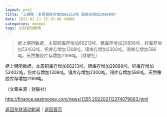```yaml
---
layout: post
title: "上期所：本周铜库存增加66213吨 铝库存增加29888吨"
date: 2022-02-11 15:15:49 +0800
categories: emnews
tags: 东财滚动新闻
---
```

> 据上期所数据，本周铜库存增加66213吨，铝库存增加29888吨，锌库存增加53402吨，铅库存增加1308吨，镍库存增加2300吨，锡库存增加586吨，天然橡胶库存增加2169吨。（财联社）

<p>据上期所数据，本周铜库存增加66213吨，铝库存增加29888吨，锌库存增加53402吨，铅库存增加1308吨，镍库存增加2300吨，锡库存增加586吨，天然橡胶库存增加2169吨。</p><p class="em_media">（文章来源：财联社）</p>

<http://finance.eastmoney.com/news/1355,202202112274079663.html>

[返回东财滚动新闻](//finews.withounder.com/emnews/)｜[返回首页](//finews.withounder.com/)